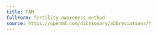 ```yaml
---
title: FAM
fullForm: fertility awareness method
source: https://openmd.com/dictionary/abbreviations/f
---
```

